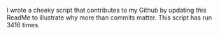 I wrote a cheeky script that contributes to my Github by updating this ReadMe to illustrate why more than commits matter. This script has run 3416 times.